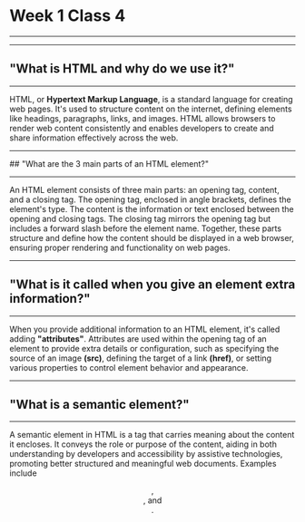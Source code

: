 # Week 1 Class 4
- - - - - - - - - - - - 
- - - - - - - - - - - - 

## "What is HTML and why do we use it?"
- - - - - - - - - - - - - - - - - - -
HTML, or **Hypertext Markup Language**, is a standard language for creating web pages. It's used to structure content on the internet, defining elements like headings, paragraphs, links, and images. HTML allows browsers to render web content consistently and enables developers to create and share information effectively across the web.
- - - - - - - - - - - - - - - - - - - -

## "What are the 3 main parts of an HTML element?"
- - - - - - - - - - - - - - - - - - - - - - - - - -
An HTML element consists of three main parts: an opening tag, content, and a closing tag. The opening tag, enclosed in angle brackets, defines the element's type. The content is the information or text enclosed between the opening and closing tags. The closing tag mirrors the opening tag but includes a forward slash before the element name. Together, these parts structure and define how the content should be displayed in a web browser, ensuring proper rendering and functionality on web pages.
- - - - - - - - - - - - - - - - - - - - - - 

## "What is it called when you give an element extra information?"
- - - - - - - - - - - - - - - - - - - - - - - 
When you provide additional information to an HTML element, it's called adding **"attributes"**. Attributes are used within the opening tag of an element to provide extra details or configuration, such as specifying the source of an image **(src)**, defining the target of a link **(href)**, or setting various properties to control element behavior and appearance.
- - - - - - - - - - - - - - - - - - - - - - - - 

## "What is a semantic element?"
- - - - - - - - - - - - - - - - - - - - - - - - 
A semantic element in HTML is a tag that carries meaning about the content it encloses. It conveys the role or purpose of the content, aiding in both understanding by developers and accessibility by assistive technologies, promoting better structured and meaningful web documents. Examples include **<header>**, **<nav>**, and **<footer>**.